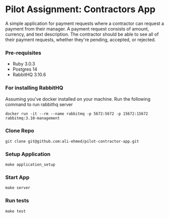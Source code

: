# Pilot Assignment: Contractors App

A simple application for payment requests where a contractor can request a payment from their manager. A payment request consists of amount, currency, and text description. The contractor should be able to see all of their payment requests, whether they're pending, accepted, or rejected.

### Pre-requisites
- Ruby 3.0.3
- Postgres 14
- RabbitHQ 3.10.6

### For installing RabbitHQ
Assuming you've docker installed on your machine. Run the following command to run rabbithq server

```shell
docker run -it --rm --name rabbitmq -p 5672:5672 -p 15672:15672 rabbitmq:3.10-management
```

### Clone Repo
```shell
git clone git@github.com:ali-ehmed/pilot-contractor-app.git
```

### Setup Application
```shell
make application_setup
```

### Start App
```shell
make server
```

### Run tests
```shell
make test
```